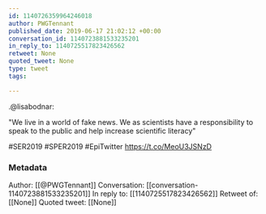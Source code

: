 ```yaml
---
id: 1140726359964246018
author: PWGTennant
published_date: 2019-06-17 21:02:12 +00:00
conversation_id: 1140723881533235201
in_reply_to: 1140725517823426562
retweet: None
quoted_tweet: None
type: tweet
tags:

---
```


.@lisabodnar:

"We live in a world of fake news. We as scientists have a responsibility to speak to the public and help increase scientific literacy"

#SER2019 #SPER2019 #EpiTwitter https://t.co/MeoU3JSNzD

### Metadata

Author: [[@PWGTennant]]
Conversation: [[conversation-1140723881533235201]]
In reply to: [[1140725517823426562]]
Retweet of: [[None]]
Quoted tweet: [[None]]
